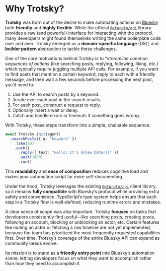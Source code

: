 # Why Trotsky?

**Trotsky** was born out of the desire to make automating actions on [Bluesky](https://blueskyweb.xyz/) both **friendly** and **highly flexible**. While the official [`@atproto/api`](https://github.com/bluesky-social/atproto) library provides a raw (and powerful) interface for interacting with the protocol, many developers might found themselves writing the same boilerplate code over and over. Trotsky emerged as a **domain-specific language** (DSL) and **builder pattern** abstraction to tackle these challenges.


One of the core motivations behind Trotsky is to **streamline common sequences of actions* (like searching posts, replying, following, liking, etc.) which typically require juggling multiple API calls. For example, if you want to find posts that mention a certain keyword, reply to each with a friendly message, and then wait a few seconds before processing the next post, you’d need to:

1. Use the API to search posts by a keyword.  
2. Iterate over each post in the search results.  
3. For each post, construct a request to reply.  
4. Optionally insert a wait or delay.  
5. Catch and handle errors or timeouts if something goes wrong.  

With Trotsky, these steps transform into a simple, chainable sequence:  

```ts
await Trotsky.init(agent)
  .searchPosts({ q: "keyword" })
    .take(10)
    .each()
      .reply({ text: "Hello! It's ${new Date()}" })
      .wait(1000)
      .run()
```

This **readability** and **ease of composition** reduces cognitive load and makes your automation script far more self-documenting.

Under the hood, Trotsky leverages the existing [`@atproto/api`](https://github.com/bluesky-social/atproto) client library, so it remains **fully compatible** with Bluesky’s protocol while providing extra safety and convenience. TypeScript’s type system helps ensure that each step in a Trotsky flow is well-defined, reducing runtime errors and mistakes.

A clear sense of scope was also important. Trotsky **focuses** on tasks that developers consistently find useful—like searching posts, creating posts, following an account, blocking or unblocking an actor, etc. Certain features like muting an actor or fetching a raw timeline are not yet implemented, because the team has prioritized the most frequently requested capabilities first. Over time, Trotsky’s coverage of the entire Bluesky API can expand as community needs evolve.

Its mission is to stand as a **friendly entry point** into Bluesky’s automation scene, letting developers focus on what they want to accomplish rather than how they need to accomplish it.